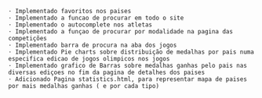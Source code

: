     ⋅ Implementado favoritos nos paises
    ⋅ Implementado a funcao de procurar em todo o site
    ⋅ Implementado o autocomplete nos atletas
    ⋅ Implementado a funçao de procurar por modalidade na pagina das competições
    ⋅ Implementado barra de procura na aba dos jogos
    ⋅ Implementado Pie charts sobre distribuição de medalhas por pais numa especifica edicao de jogos olimpicos nos jogos
    ⋅ Implementado grafico de Barras sobre medalhas ganhas pelo pais nas diversas ediçoes no fim da pagina de detalhes dos paises
    ⋅ Adicionado Pagina statistics.html, para representar mapa de paises por mais medalhas ganhas ( e por cada tipo)